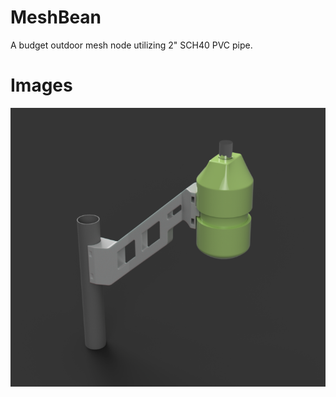 # MeshBean
A budget outdoor mesh node utilizing 2" SCH40 PVC pipe.

# Images
![images/table_01.png](https://github.com/Burritobun/MeshBean/blob/f63ce4e9812282aa3a93989ae607350918c24f5a/Images/Peapod1.PNG)